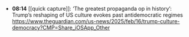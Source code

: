 - **08:14** [[quick capture]]: ‘The greatest propaganda op in history’: Trump’s reshaping of US culture evokes past antidemocratic regimes https://www.theguardian.com/us-news/2025/feb/16/trump-culture-democracy?CMP=Share_iOSApp_Other